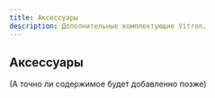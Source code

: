 ```yaml
---
title: Аксессуары
description: Дополнительные комплектующие Vitron.
---
```


## Аксессуары

(А точно ли содержимое будет добавленно позже)
